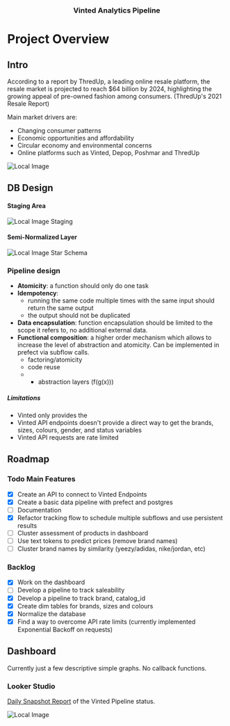 <h3 style="text-align: center;">Vinted Analytics Pipeline</h3>


# Project Overview

## Intro

According to a report by ThredUp, a leading online resale platform, the resale market is projected to reach $64 billion by 2024, highlighting the growing appeal of pre-owned fashion among consumers. (ThredUp's 2021 Resale Report)

Main market drivers are:
- Changing consumer patterns
- Economic opportunities and affordability
- Circular economy and environmental concerns
- Online platforms such as Vinted, Depop, Poshmar and ThredUp

![Local Image](assets/project_schema.png)

## DB Design

#### Staging Area

![Local Image](assets/staging.png)
Staging

#### Semi-Normalized Layer
![Local Image](assets/starschema.png)
Star Schema

### Pipeline design

- **Atomicity**: a function should only do one task
- **Idempotency**: 
    - running the same code multiple times with the same input should return the same output
    - the output should not be duplicated
- **Data encapsulation**: function encapsulation should be limited to the scope it refers to, no additional external data.
- **Functional composition**: a higher order mechanism which allows to increase the level of abstraction and atomicity. Can be implemented in prefect via subflow calls.
    - factoring/atomicity
    - code reuse
    - + abstraction layers (f(g(x)))

##### Limitations

- Vinted only provides the 
- Vinted API endpoints doesn't provide a direct way to get the brands, sizes, colours, gender, and status variables
- Vinted API requests are rate limited

## Roadmap

### Todo Main Features

- [x] Create an API to connect to Vinted Endpoints 
- [x] Create a basic data pipeline with prefect and postgres
- [ ] Documentation
- [x] Refactor tracking flow to schedule multiple subflows and use persistent results
- [ ] Cluster assessment of products in dashboard
- [ ] Use text tokens to predict prices (remove brand names)
- [ ] Cluster brand names by similarity (yeezy/adidas, nike/jordan, etc)

### Backlog

- [x] Work on the dashboard
- [ ] Develop a pipeline to track saleability
- [x] Develop a pipeline to track brand, catalog_id
- [x] Create dim tables for brands, sizes and colours
- [x] Normalize the database
- [x] Find a way to overcome API rate limits (currently implemented Exponential Backoff on requests)

## Dashboard

Currently just a few descriptive simple graphs. No callback functions.

### Looker Studio

[Daily Snapshot Report](https://lookerstudio.google.com/s/rPPHeQ0OlOk) of the Vinted Pipeline status.

![Local Image](assets/looker_studio.png)






